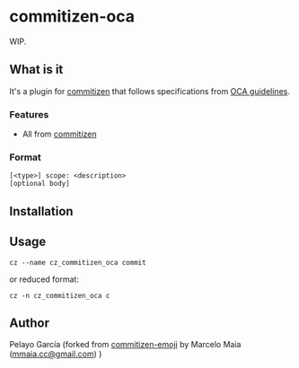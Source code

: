 # commitizen-oca

WIP.

## What is it

It's a plugin for [commitizen](https://github.com/commitizen-tools/commitizen) that follows specifications from [OCA guidelines](https://github.com/OCA/odoo-community.org/blob/master/website/Contribution/CONTRIBUTING.rst#71commit-message).

### Features

- All from [commitizen](https://github.com/commitizen-tools/commitizen)

### Format

```
[<type>] scope: <description>
[optional body]

```

## Installation


## Usage

`cz --name cz_commitizen_oca commit`

or reduced format:

`cz -n cz_commitizen_oca c`

## Author

Pelayo García (forked from [commitizen-emoji](https://github.com/marcelomaia/commitizen-emoji) by Marcelo Maia (mmaia.cc@gmail.com) )
